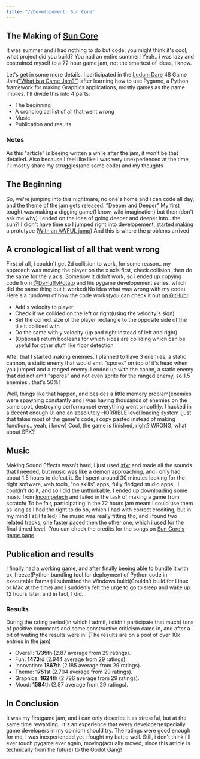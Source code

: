 ```yaml
---
title: "//Developement: Sun Core"
---
```


## The Making of [Sun Core](games/Sun-Core.md)
It was summer and i had nothing to do but code, you might think it's cool, what project did you build? You had an entire summer!
Yeah.. i was lazy and costrained myself to a 72 hour game jam, not the smartest of ideas, i know.

Let's get in some more details.
I participated in the [Ludum Dare](https://ldjam.com/) 48 Game Jam(["What is a Game Jam?"](https://en.wikipedia.org/wiki/Game_jam)) after learning how to use Pygame, a Python framework for making Graphics applications, mostly games as the name implies.
I'll divide this into 4 parts: 
- The beginning
- A cronological list of all that went wrong
- Music 
- Publication and results

### Notes
As this "article" is beeing written a while after the jam, it won't be that detailed.
Also because I feel like like I was very unexperienced at the time, I'll mostly share my struggles(and some code) and my thoughts

## The Beginning
So, we're jumping into this nightmare, no one's home and i can code all day, and the theme of the jam gets released.
"Deeper and Deeper"
My first tought was making a digging game(I know, wild imagination) but then (don't ask me why) I ended on the idea of going deeper and deeper into.. the sun?!
I didn't have time so I jumped right into developement, started making a prototype ([With an AWFUL jump](https://www.instagram.com/p/COCt0Htoh2q/?utm_source=ig_web_copy_link))
And this is where the problems arrived

## A cronological list of all that went wrong
First of all, i couldn't get 2d collision to work, for some reason.. my approach was moving the player on the x axis first, check collision, then do the same for the y axis.
Somehow it didn't work, so i ended up copying code from [@DaFluffyPotato](https://dafluffypotato.com/) and his pygame developement series, which did the same thing but it worked(No idea what was wrong with my code)
Here's a rundown of how the code works(you can check it out [on GitHub!](https://github.com/ZeroKun265/Sun-Core/blob/LD48-version/SunCore.py#L54):
- Add x velocity to player
- Check if we collided on the left or right(using the velocity's sign)
- Set the correct size of the player rectangle to the opposite side of the tile it collided with
- Do the same with y velocity (up and right instead of left and right)
- (Optional) return booleans for which sides are colliding which can be useful for other stuff like floor detection

After that I started making enemies.
I planned to have 3 enemies, a static cannon, a static enemy that would emit "spores" on top of it's head when you jumped and a ranged enemy.
I ended up with the cannn, a static enemy that did not amit "spores" and not even sprite for the ranged enemy, so 1.5 enemies.. that's 50%!

Well, things like that happen, and besides a little memory problem(enemies were spawning constantly and i was having thousands of enemies on the same spot, destroying performance) everything went smoothly.
I hacked in a decent enough UI and an absolutely HORRIBLE level loading system (just that takes most of the game's code, i copy pasted instead of making functions.. yeah, i know)
Cool, the game is finished, right? WRONG, what about SFX?

## Music
Making Sound Effects wasn't hard, I just used [sfxr](https://www.drpetter.se/project_sfxr.html) and made all the sounds that I needed, but music was like a demon approaching, and i only had about 1.5 hours to defeat it.
So I spent around 30 minutes looking for the right software, web tools, "no skills" apps, fully fledged studio apps.. I couldn't do it, and so I did the unthinkable. 
I ended up downloading some music from [Incompetech](https://incompetech.com) and failed in the task of making a game from scratch( To be fair, participating in the 72 hours jam meant I could use them as long as I had the right to do so, which I had with correct crediting, but in my mind I still failed)
The music was really fitting tho, and i found two related tracks, one faster paced then the other one, which i used for the final timed level. (You can check the credits for the songs on [Sun Core's game page](games/Sun-Core.md)

## Publication and results
I finally had a working game, and after finally beeing able to bundle it with cx_freeze(Python bundling tool for deployment of Python code in executable format) i submitted the Windows build(Couldn't build for Linux or Mac at the time) and i suddenly felt the urge to go to sleep and wake up 12 hours later, and in fact, I did.

### Results
During the rating period(in which I admit, i didn't participate that much) tons of positive comments and some constructive criticism came in, and after a bit of waiting the results were in! (The results are on a pool of over 10k entries in the jam)
- Overall: **1735**th (2.87 average from 29 ratings).
- Fun: **1473**rd (2.944 average from 29 ratings).
- Innovation: **1867**th (2.185 average from 29 ratings).
- Theme: **1751**st (2.704 average from 29 ratings).
- Graphics: **1624**th (2.796 average from 29 ratings).
- Mood: **1584**th (2.87 average from 29 ratings).

## In Conclusion
It was my firstgame jam, and i can only describe it as stressful, but at the same time rewarding.. it's an experience that every developer(especially game developers in my opinion) should try.
The ratings were good enough for me, I was inexperienced yet i fought my battle well.
Still, i don't think i'll ever touch pygame ever again, moving(actually moved, since this article is technically from the future) to the Godot Gang!